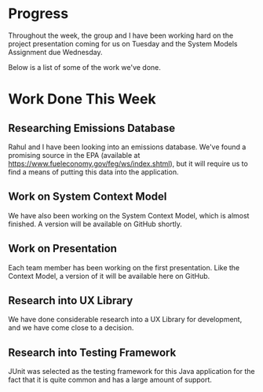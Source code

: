 # Progress
  Throughout the week, the group and I have been working hard on the project presentation coming for us on Tuesday and the System Models Assignment due Wednesday. 
  
  Below is a list of some of the work we've done.  
  
# Work Done This Week
  ##   Researching Emissions Database
  Rahul and I have been looking into an emissions database. We've found a promising source in the EPA (available at https://www.fueleconomy.gov/feg/ws/index.shtml), but it will require us to find a means of putting this data into the application.
  ##   Work on System Context Model
  We have also been working on the System Context Model, which is almost finished. A version will be available on GitHub shortly.
  ##   Work on Presentation
  Each team member has been working on the first presentation. Like the Context Model, a version of it will be available here on GitHub.
  ##   Research into UX Library
  We have done considerable research into a UX Library for development, and we have come close to a decision.
  ##   Research into Testing Framework
  JUnit was selected as the testing framework for this Java application for the fact that it is quite common and has a large amount of support.
